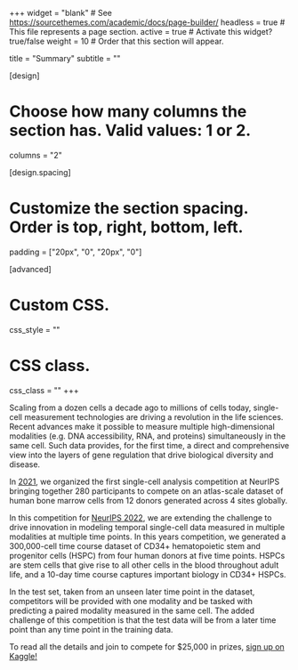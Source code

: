 +++
widget = "blank"  # See https://sourcethemes.com/academic/docs/page-builder/
headless = true  # This file represents a page section.
active = true  # Activate this widget? true/false
weight = 10  # Order that this section will appear.

title = "Summary"
subtitle = ""

[design]
  # Choose how many columns the section has. Valid values: 1 or 2.
  columns = "2"

[design.spacing]
  # Customize the section spacing. Order is top, right, bottom, left.
  padding = ["20px", "0", "20px", "0"]

[advanced]
 # Custom CSS.
 css_style = ""

 # CSS class.
 css_class = ""
+++

Scaling from a dozen cells a decade ago to millions of cells today, single-cell measurement technologies are driving a revolution in the life sciences. Recent advances make it possible to measure multiple high-dimensional modalities (e.g. DNA accessibility, RNA, and proteins) simultaneously in the same cell. Such data provides, for the first time, a direct and comprehensive view into the layers of gene regulation that drive biological diversity and disease.

In [2021](https://openproblems.bio/neurips_2021), we organized the first single-cell analysis competition at NeurIPS bringing together 280 participants to compete on an atlas-scale dataset of human bone marrow cells from 12 donors generated across 4 sites globally. 

In this competition for [NeurIPS 2022](https://neurips.cc/Conferences/2022/CompetitionTrack), we are extending the challenge to drive innovation in modeling temporal single-cell data measured in multiple modalities at multiple time points. In this years competition, we generated a 300,000-cell time course dataset of CD34+ hematopoietic stem and progenitor cells (HSPC) from four human donors at five time points. HSPCs are stem cells that give rise to all other cells in the blood throughout adult life, and a 10-day time course captures important biology in CD34+ HSPCs.

In the test set, taken from an unseen later time point in the dataset, competitors will be provided with one modality and be tasked with predicting a paired modality measured in the same cell. The added challenge of this competition is that the test data will be from a later time point than any time point in the training data.

To read all the details and join to compete for $25,000 in prizes, [sign up on Kaggle!](https://www.kaggle.com/competitions/open-problems-multimodal/)
